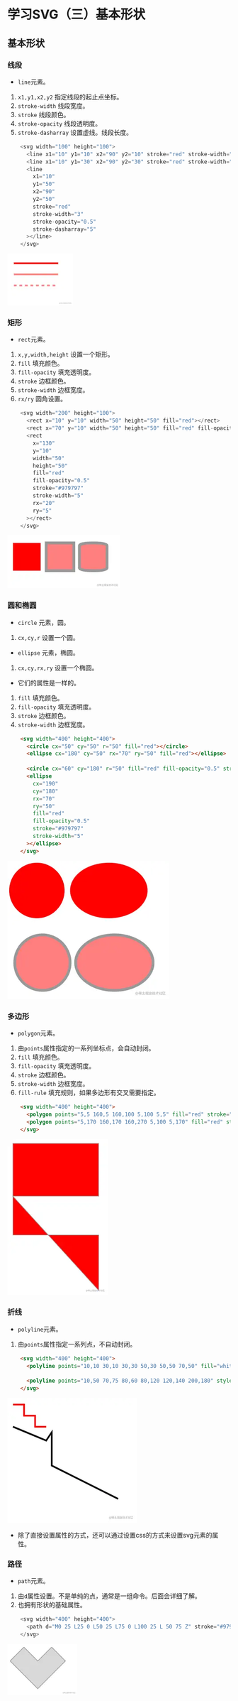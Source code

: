 # 学习SVG（三）基本形状

## 基本形状

### 线段

- `line`元素。

1. `x1,y1,x2,y2` 指定线段的起止点坐标。
2. `stroke-width` 线段宽度。
3. `stroke` 线段颜色。
4. `stroke-opacity` 线段透明度。
5. `stroke-dasharray` 设置虚线。线段长度。

```js
    <svg width="100" height="100">
      <line x1="10" y1="10" x2="90" y2="10" stroke="red" stroke-width="3"></line>
      <line x1="10" y1="30" x2="90" y2="30" stroke="red" stroke-width="3" stroke-opacity="0.5"></line>
      <line
        x1="10"
        y1="50"
        x2="90"
        y2="50"
        stroke="red"
        stroke-width="3"
        stroke-opacity="0.5"
        stroke-dasharray="5"
      ></line>
    </svg>
```

![1648978703(1).png](./images/svg_3_1.jpg)

### 矩形

- `rect`元素。

1. `x,y,width,height` 设置一个矩形。
2. `fill` 填充颜色。
3. `fill-opacity` 填充透明度。
4. `stroke` 边框颜色。
5. `stroke-width` 边框宽度。
6. `rx/ry` 圆角设置。

```js
    <svg width="200" height="100">
      <rect x="10" y="10" width="50" height="50" fill="red"></rect>
      <rect x="70" y="10" width="50" height="50" fill="red" fill-opacity="0.5" stroke="#979797" stroke-width="5"></rect>
      <rect
        x="130"
        y="10"
        width="50"
        height="50"
        fill="red"
        fill-opacity="0.5"
        stroke="#979797"
        stroke-width="5"
        rx="20"
        ry="5"
      ></rect>
    </svg>
```

![1648979506(1).png](./images/svg_3_2.jpg)

### 圆和椭圆

- `circle` 元素，圆。

1. `cx,cy,r` 设置一个圆。

- `ellipse` 元素，椭圆。

1. `cx,cy,rx,ry` 设置一个椭圆。

- 它们的属性是一样的。

1. `fill` 填充颜色。
2. `fill-opacity` 填充透明度。
3. `stroke` 边框颜色。
4. `stroke-width` 边框宽度。

```html
    <svg width="400" height="400">
      <circle cx="50" cy="50" r="50" fill="red"></circle>
      <ellipse cx="180" cy="50" rx="70" ry="50" fill="red"></ellipse>

      <circle cx="60" cy="180" r="50" fill="red" fill-opacity="0.5" stroke="#979797" stroke-width="5"></circle>
      <ellipse
        cx="190"
        cy="180"
        rx="70"
        ry="50"
        fill="red"
        fill-opacity="0.5"
        stroke="#979797"
        stroke-width="5"
      ></ellipse>
    </svg>
```

![1648989732(1).png](./images/svg_3_3.jpg)

### 多边形

- `polygon`元素。

1. 由`points`属性指定的一系列坐标点，会自动封闭。
2. `fill` 填充颜色。
3. `fill-opacity` 填充透明度。
4. `stroke` 边框颜色。
5. `stroke-width` 边框宽度。
6. `fill-rule` 填充规则，如果多边形有交叉需要指定。

```html
    <svg width="400" height="400">
      <polygon points="5,5 160,5 160,100 5,100 5,5" fill="red" stroke="#979797"></polygon>
      <polygon points="5,170 160,170 160,270 5,100 5,170" fill="red" stroke="#979797"></polygon>
    </svg>
```

![1648990402(1).png](./images/svg_3_4.jpg)

### 折线

- `polyline`元素。

1. 由`points`属性指定一系列点，不自动封闭。

```html
    <svg width="400" height="400">
      <polyline points="10,10 30,10 30,30 50,30 50,50 70,50" fill="white" stroke="red" stroke-width="3"></polyline>

      <polyline points="10,50 70,75 80,60 80,120 120,140 200,180" style="fill: none; stroke: black; stroke-width: 3" />
    </svg>
```

![1648992510(1).png](./images/svg_3_5.jpg)

- 除了直接设置属性的方式，还可以通过设置css的方式来设置svg元素的属性。

### 路径

- `path`元素。

1. 由`d`属性设置。不是单纯的点，通常是一组命令。后面会详细了解。
2. 也拥有形状的基础属性。

```js
    <svg width="400" height="400">
      <path d="M0 25 L25 0 L50 25 L75 0 L100 25 L 50 75 Z" stroke="#979797" fill="#D8D8D8"></path>
    </svg>
```

![1648993165(1).png](./images/svg_3_6.jpg)